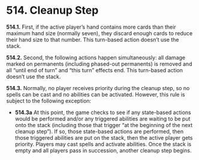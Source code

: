 # **514.** Cleanup Step

**514.1.** First, if the active player’s hand contains more cards than their maximum hand size (normally seven), they discard enough cards to reduce their hand size to that number. This turn-based action doesn’t use the stack.

**514.2.** Second, the following actions happen simultaneously: all damage marked on permanents (including phased-out permanents) is removed and all “until end of turn” and “this turn” effects end. This turn-based action doesn’t use the stack.

**514.3.** Normally, no player receives priority during the cleanup step, so no spells can be cast and no abilities can be activated. However, this rule is subject to the following exception:
+ **514.3a** At this point, the game checks to see if any state-based actions would be performed and/or any triggered abilities are waiting to be put onto the stack (including those that trigger “at the beginning of the next cleanup step”). If so, those state-based actions are performed, then those triggered abilities are put on the stack, then the active player gets priority. Players may cast spells and activate abilities. Once the stack is empty and all players pass in succession, another cleanup step begins.
